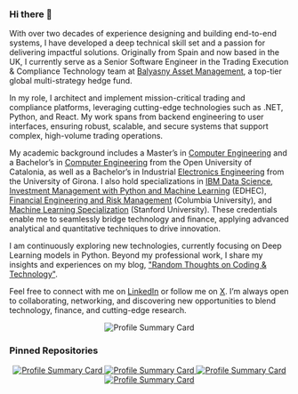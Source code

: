 ### Hi there 👋

With over two decades of experience designing and building end-to-end systems, I have developed a deep technical skill set and a passion for delivering impactful solutions. Originally from Spain and now based in the UK, I currently serve as a Senior Software Engineer in the Trading Execution & Compliance Technology team at [Balyasny Asset Management](https://www.bamfunds.com/), a top-tier global multi-strategy hedge fund.

In my role, I architect and implement mission-critical trading and compliance platforms, leveraging cutting-edge technologies such as .NET, Python, and React. My work spans from backend engineering to user interfaces, ensuring robust, scalable, and secure systems that support complex, high-volume trading operations.

My academic background includes a Master’s in [Computer Engineering](https://estudios.uoc.edu/es/masters-universitarios/ingenieria-informatica/presentacion) and a Bachelor’s in [Computer Engineering](https://estudios.uoc.edu/es/grados/ingenieria-informatica/presentacion) from the Open University of Catalonia, as well as a Bachelor’s in Industrial [Electronics Engineering](https://www.udg.edu/en/estudia/Oferta-formativa/Graus/Fitxes?IDE=1263&ID=3105G0309) from the University of Girona. I also hold specializations in [IBM Data Science](https://www.coursera.org/account/accomplishments/specialization/NES8YHEFVY62), [Investment Management with Python and Machine Learning](https://coursera.org/share/d6e18431afa1b92cb83c5fdc9f2f57f1) (EDHEC), [Financial Engineering and Risk Management](https://www.coursera.org/account/accomplishments/specialization/RYBNP2KXDCWB) (Columbia University), and [Machine Learning Specialization](https://www.coursera.org/account/accomplishments/specialization/YX4P4JSVMYXF) (Stanford University). These credentials enable me to seamlessly bridge technology and finance, applying advanced analytical and quantitative techniques to drive innovation.

I am continuously exploring new technologies, currently focusing on Deep Learning models in Python. Beyond my professional work, I share my insights and experiences on my blog, ["Random Thoughts on Coding & Technology"](https://thundaxsoftware.blogspot.com/).

Feel free to connect with me on [LinkedIn](https://www.linkedin.com/in/jordicollcorbilla/) or follow me on [X](https://x.com/thunderjordi). I’m always open to collaborating, networking, and discovering new opportunities to blend technology, finance, and cutting-edge research.

<!--![](https://github-readme-stats.vercel.app/api?username=jordicorbilla&show_icons=true&title_color=fff&icon_color=79ff97&text_color=9f9f9f&bg_color=151515)-->

<!--![](https://visitor-badge.glitch.me/badge?page_id=jordicorbilla.jordicorbilla)-->
<p align="center">
  <img src="http://github-profile-summary-cards.vercel.app/api/cards/profile-details?username=jordicorbilla&theme=dracula" alt="Profile Summary Card"/>
</p>

### Pinned Repositories

<p align="center">
  <a href="https://github.com/JordiCorbilla/stock-prediction-deep-neural-learning" target="_blank">
    <img src="https://github-readme-stats.vercel.app/api/pin/?username=JordiCorbilla&repo=stock-prediction-deep-neural-learning&show_owner=False&theme=dracula" alt="Profile Summary Card"/>
  </a>
  <a href="https://github.com/JordiCorbilla/RiskOptima" target="_blank">
    <img src="https://github-readme-stats.vercel.app/api/pin/?username=JordiCorbilla&repo=RiskOptima&show_owner=False&theme=dracula" alt="Profile Summary Card"/>
  </a>
  <a href="https://github.com/JordiCorbilla/ocular-disease-intelligent-recognition-deep-learning" target="_blank">
    <img src="https://github-readme-stats.vercel.app/api/pin/?username=JordiCorbilla&repo=ocular-disease-intelligent-recognition-deep-learning&show_owner=False&theme=dracula" alt="Profile Summary Card"/>
  </a>
  <a href="https://github.com/JordiCorbilla/efficient-frontier-monte-carlo-portfolio-optimizationg" target="_blank">
    <img src="https://github-readme-stats.vercel.app/api/pin/?username=JordiCorbilla&repo=efficient-frontier-monte-carlo-portfolio-optimization&show_owner=False&theme=dracula" alt="Profile Summary Card"/>
  </a>  
</p>
<!--
**JordiCorbilla/JordiCorbilla** is a ✨ _special_ ✨ repository because its `README.md` (this file) appears on your GitHub profile.
![My github stats](https://github-readme-stats.vercel.app/api?username=jordicorbilla&show_icons=true)
Here are some ideas to get you started:

- 🔭 I’m currently working on ...
- 🌱 I’m currently learning ...
- 👯 I’m looking to collaborate on ...
- 🤔 I’m looking for help with ...
- 💬 Ask me about ...
- 📫 How to reach me: ...
- 😄 Pronouns: ...
- ⚡ Fun fact: ...
-->
